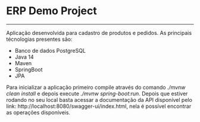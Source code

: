 # ERP Demo Project

------

Aplicação desenvolvida para cadastro de produtos e pedidos. As principais técnologias presentes são: 

- Banco de dados PostgreSQL
- Java 14
- Maven
- SpringBoot 
- JPA

Para inicializar a aplicação primeiro compile através do comando _./mvnw clean install_  e depois execute _./mvnw spring-boot:run_. Depois que estiver rodando no seu local basta acessar a documentação da API disponível pelo link: http://localhost:8080/swagger-ui/index.html, nela é possível encontrar as operações disponíveis.